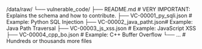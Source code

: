 /data/raw/
└── vulnerable_code/
    ├── README.md               # VERY IMPORTANT: Explains the schema and how to contribute.
    ├── VC-00001_py_sqli.json   # Example: Python SQL Injection
    ├── VC-00002_java_patht.json# Example: Java Path Traversal
    ├── VC-00003_js_xss.json    # Example: JavaScript XSS
    ├── VC-00004_cpp_bo.json    # Example: C++ Buffer Overflow
    └── ...                     # Hundreds or thousands more files